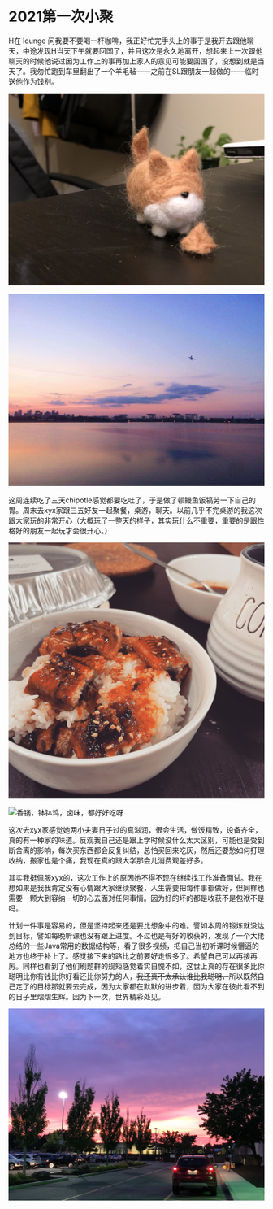 # 2021第一次小聚


H在 lounge 问我要不要喝一杯咖啡，我正好忙完手头上的事于是我开去跟他聊天，中途发现H当天下午就要回国了，并且这次是永久地离开，想起来上一次跟他聊天的时候他说过因为工作上的事再加上家人的意见可能要回国了，没想到就是当天了。我匆忙跑到车里翻出了一个羊毛毡——之前在SL跟朋友一起做的——临时送他作为饯别。

![](/images/Week2/IMG_4326.JPG "当时没来得及拍照，这是之前做羊毛毡的时候拍的")

![](/images/Week2/IMG_4331.JPG "这画质当时多么希望手中有📷")

这周连续吃了三天chipotle感觉都要吃吐了，于是做了顿鳗鱼饭犒劳一下自己的胃。周末去xyx家跟三五好友一起聚餐，桌游，聊天。以前几乎不完桌游的我这次跟大家玩的非常开心（大概玩了一整天的样子，其实玩什么不重要，重要的是跟性格好的朋友一起玩才会很开心。）

![](/images/Week2/7E712052-51AB-4A6C-AF20-947EA1C9FE68.JPG "我做的鳗鱼饭")

![](/images/Week2/IMG_0282.jpg "香锅，钵钵鸡，卤味，都好好吃呀")

这次去xyx家感觉她两小夫妻日子过的真滋润，很会生活，做饭精致，设备齐全，真的有一种家的味道。反观我自己还是跟上学时候没什么太大区别，可能也是受到断舍离的影响，每次买东西都会反复纠结，总怕买回来吃灰，然后还要愁如何打理收纳，搬家也是个痛，我现在真的跟大学那会儿消费观差好多。

其实我挺佩服xyx的，这次工作上的原因她不得不现在继续找工作准备面试。我在想如果是我我肯定没有心情跟大家继续聚餐，人生需要把每件事都做好，但同样也需要一颗大到容纳一切的心去面对任何事情。因为好的坏的都是收获不是包袱不是吗。

计划一件事是容易的，但是坚持起来还是要比想象中的难。譬如本周的锻炼就没达到目标，譬如每晚听课也没有跟上进度。不过也是有好的收获的，发现了一个大佬总结的一些Java常用的数据结构等，看了很多视频，把自己当初听课时候懵逼的地方也终于补上了。感觉接下来的路比之前要好走很多了。希望自己可以再接再厉。同样也看到了他们刷题群的规矩感觉着实自愧不如，这世上真的存在很多比你聪明比你有钱比你好看还比你努力的人，<del>我还真不太承认谁比我聪明，</del>所以既然自己定了的目标那就要去完成，因为大家都在默默的进步着，因为大家在彼此看不到的日子里熠熠生辉。因为下一次，世界精彩处见。

![](/images/Week2/IMG_5611.JPG "波士顿的晚霞")


